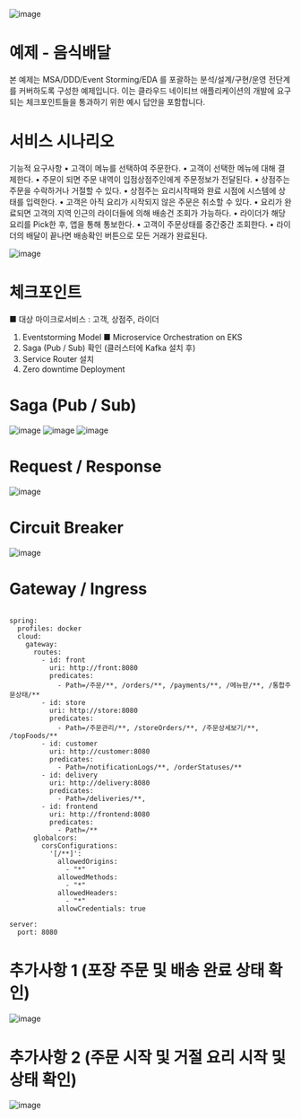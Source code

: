 ![image](https://user-images.githubusercontent.com/487999/79708354-29074a80-82fa-11ea-80df-0db3962fb453.png)

# 예제 - 음식배달

본 예제는 MSA/DDD/Event Storming/EDA 를 포괄하는 분석/설계/구현/운영 전단계를 커버하도록 구성한 예제입니다.
이는 클라우드 네이티브 애플리케이션의 개발에 요구되는 체크포인트들을 통과하기 위한 예시 답안을 포함합니다.

# 서비스 시나리오

기능적 요구사항
• 고객이 메뉴를 선택하여 주문한다.
• 고객이 선택한 메뉴에 대해 결제한다.
• 주문이 되면 주문 내역이 입점상점주인에게 주문정보가 전달된다.
• 상점주는 주문을 수락하거나 거절할 수 있다.
• 상점주는 요리시작때와 완료 시점에 시스템에 상태를 입력한다.
• 고객은 아직 요리가 시작되지 않은 주문은 취소할 수 있다.
• 요리가 완료되면 고객의 지역 인근의 라이더들에 의해 배송건 조회가 가능하다.
• 라이더가 해당 요리를 Pick한 후, 앱을 통해 통보한다.
• 고객이 주문상태를 중간중간 조회한다.
• 라이더의 배달이 끝나면 배송확인 버튼으로 모든 거래가 완료된다.

![image](https://user-images.githubusercontent.com/94352502/203246476-93a1c642-b1c5-462c-95d5-9df5ddadbd3b.png)


# 체크포인트
■ 대상 마이크로서비스 : 고객, 상점주, 라이더
1. Eventstorming Model
■ Microservice Orchestration on EKS
2. Saga (Pub / Sub) 확인 (클러스터에 Kafka 설치 후)
3. Service Router 설치
4. Zero downtime Deployment 

# Saga (Pub / Sub)
![image](https://user-images.githubusercontent.com/94352502/203248368-ad036581-af4f-4412-8f12-d295c604798e.png)
![image](https://user-images.githubusercontent.com/94352502/203259335-2f5b7011-e914-46d2-8812-fa5002802e87.png)
![image](https://user-images.githubusercontent.com/94352502/203259541-176b062e-49df-482f-b922-c7b46ade1a92.png)

# Request / Response
![image](https://user-images.githubusercontent.com/94352502/203259956-88be85be-8868-43c5-b3dd-03e6eb3c0574.png)


# Circuit Breaker
![image](https://user-images.githubusercontent.com/94352502/203260129-9c05a7d0-1433-4b66-bcd3-b76fbd7e2d0e.png)


# Gateway / Ingress
```

spring:
  profiles: docker
  cloud:
    gateway:
      routes:
        - id: front
          uri: http://front:8080
          predicates:
            - Path=/주문/**, /orders/**, /payments/**, /메뉴판/**, /통합주문상태/**
        - id: store
          uri: http://store:8080
          predicates:
            - Path=/주문관리/**, /storeOrders/**, /주문상세보기/**, /topFoods/**
        - id: customer
          uri: http://customer:8080
          predicates:
            - Path=/notificationLogs/**, /orderStatuses/**
        - id: delivery
          uri: http://delivery:8080
          predicates:
            - Path=/deliveries/**, 
        - id: frontend
          uri: http://frontend:8080
          predicates:
            - Path=/**
      globalcors:
        corsConfigurations:
          '[/**]':
            allowedOrigins:
              - "*"
            allowedMethods:
              - "*"
            allowedHeaders:
              - "*"
            allowCredentials: true

server:
  port: 8080
```




# 추가사항 1 (포장 주문 및 배송 완료 상태 확인)
![image](https://user-images.githubusercontent.com/94352502/203258397-b38b292c-efbd-4f0d-b7f4-ca388881c160.png)



# 추가사항 2 (주문 시작 및 거절 요리 시작 및 상태 확인)
![image](https://user-images.githubusercontent.com/94352502/203258912-fd59e714-8d58-40b5-aaf9-39d1916f0881.png)

